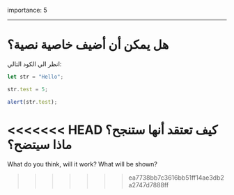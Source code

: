 importance: 5

---

# هل يمكن أن أضيف خاصية نصية؟


انظر الي الكود التالي:

```js
let str = "Hello";

str.test = 5;

alert(str.test);
```

<<<<<<< HEAD
كيف تعتقد أنها ستنجح؟
 ماذا سيتضح؟
=======
What do you think, will it work? What will be shown?
>>>>>>> ea7738bb7c3616bb51ff14ae3db2a2747d7888ff
